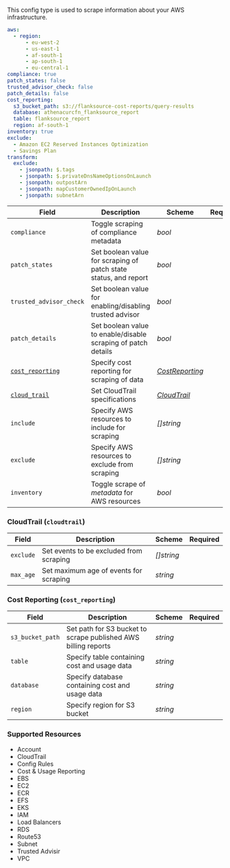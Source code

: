 This config type is used to scrape information about your AWS infrastructure.

```yaml
aws:
  - region:
      - eu-west-2
      - us-east-1
      - af-south-1
      - ap-south-1
      - eu-central-1
compliance: true
patch_states: false
trusted_advisor_check: false
patch_details: false
cost_reporting:
  s3_bucket_path: s3://flanksource-cost-reports/query-results
  database: athenacurcfn_flanksource_report
  table: flanksource_report
  region: af-south-1
inventory: true
exclude:
  - Amazon EC2 Reserved Instances Optimization
  - Savings Plan
transform:
  exclude:
    - jsonpath: $.tags
    - jsonpath: $.privateDnsNameOptionsOnLaunch
    - jsonpath: outpostArn
    - jsonpath: mapCustomerOwnedIpOnLaunch
    - jsonpath: subnetArn
```

| Field                                              | Description                                                      | Scheme                                 | Required |
| -------------------------------------------------- | ---------------------------------------------------------------- | -------------------------------------- | -------- |
| `compliance`                                       | Toggle scraping of compliance metadata                           | _bool_                                 |          |
| `patch_states`                                     | Set boolean value for scraping of patch state status, and report | _bool_                                 |          |
| `trusted_advisor_check`                            | Set boolean value for enabling/disabling trusted advisor         | _bool_                                 |          |
| `patch_details`                                    | Set boolean value to enable/disable scraping of patch details    | _bool_                                 |          |
| [`cost_reporting`](#cost-reporting)                | Specify cost reporting for scraping of data                      | [_CostReporting_](#cost-reporting)     |          |
| [`cloud_trail`](#cloudtrail-cloudtrail-cloudtrail) | Set CloudTrail specifications                                    | [_CloudTrail_](#cloudtrail-cloudtrail) |          |
| `include`                                          | Specify AWS resources to include for scraping                    | _\[\]string_                           |          |
| `exclude`                                          | Specify AWS resources to exclude from scraping                   | _\[\]string_                           |          |
| `inventory`                                        | Toggle scrape of _metadata_ for AWS resources                    | _bool_                                 |          |

### CloudTrail (`cloudtrail`)

| Field     | Description                             | Scheme       | Required |
| --------- | --------------------------------------- | ------------ | -------- |
| `exclude` | Set events to be excluded from scraping | _\[\]string_ |          |
| `max_age` | Set maximum age of events for scraping  | _string_     |          |

### Cost Reporting (`cost_reporting`)

| Field            | Description                                                    | Scheme   | Required |
| ---------------- | -------------------------------------------------------------- | -------- | -------- |
| `s3_bucket_path` | Set path for S3 bucket to scrape published AWS billing reports | _string_ |          |
| `table`          | Specify table containing cost and usage data                   | _string_ |          |
| `database`       | Specify database containing cost and usage data                | _string_ |          |
| `region`         | Specify region for S3 bucket                                   | _string_ |          |

### Supported Resources

- Account
- CloudTrail
- Config Rules
- Cost & Usage Reporting
- EBS
- EC2
- ECR
- EFS
- EKS
- IAM
- Load Balancers
- RDS
- Route53
- Subnet
- Trusted Advisir
- VPC
